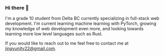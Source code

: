 ### Hi there 👋

I'm a grade 10 student from Delta BC currently specializing in full-stack web development.
I'm current learning machine learning with PyTorch, growing my knowledge of web development even more, and looking towards learning more low level languages such as Rust.

If you would like to reach out to me feel free to contact me at <jinayunity22@gmail.com>.

<!--
**Github11200/Github11200** is a ✨ _special_ ✨ repository because its `README.md` (this file) appears on your GitHub profile.

Here are some ideas to get you started:

- 🔭 I’m currently working on ...
- 🌱 I’m currently learning ...
- 👯 I’m looking to collaborate on ...
- 🤔 I’m looking for help with ...
- 💬 Ask me about ...
- 📫 How to reach me: ...
- 😄 Pronouns: ...
- ⚡ Fun fact: ...
-->
